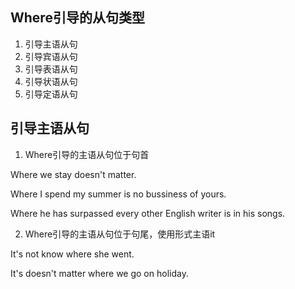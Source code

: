 ## Where引导的从句类型

1. 引导主语从句
2. 引导宾语从句
3. 引导表语从句
4. 引导状语从句
5. 引导定语从句

## 引导主语从句

1. Where引导的主语从句位于句首

Where we stay doesn't matter.

Where I spend my summer is no bussiness of yours.

Where he has surpassed every other English writer is in his songs.

2. Where引导的主语从句位于句尾，使用形式主语it

It's not know where she went.

It's doesn't matter where we go on holiday.
